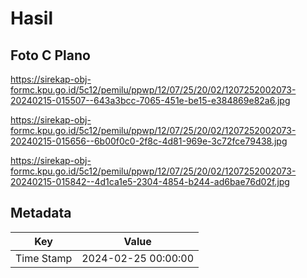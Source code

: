 # Hasil

## Foto C Plano

https://sirekap-obj-formc.kpu.go.id/5c12/pemilu/ppwp/12/07/25/20/02/1207252002073-20240215-015507--643a3bcc-7065-451e-be15-e384869e82a6.jpg

https://sirekap-obj-formc.kpu.go.id/5c12/pemilu/ppwp/12/07/25/20/02/1207252002073-20240215-015656--6b00f0c0-2f8c-4d81-969e-3c72fce79438.jpg

https://sirekap-obj-formc.kpu.go.id/5c12/pemilu/ppwp/12/07/25/20/02/1207252002073-20240215-015842--4d1ca1e5-2304-4854-b244-ad6bae76d02f.jpg


## Metadata

| Key        | Value               |
| ---------- | ------------------- |
| Time Stamp | 2024-02-25 00:00:00 |



